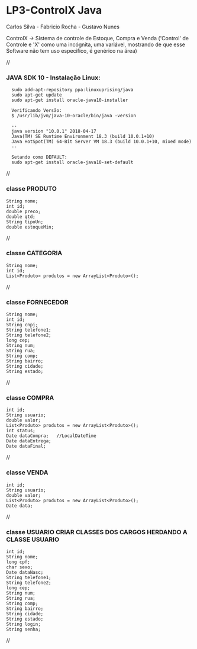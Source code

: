 # LP3-ControlX Java

Carlos Silva - Fabricio Rocha - Gustavo Nunes

ControlX  ->  Sistema de controle de Estoque, Compra e Venda
  ('Control' de Controle e 'X' como uma incógnita, uma variável, mostrando de que esse Software não tem uso especifico, é genérico na área)

//
### JAVA SDK 10 - Instalação Linux:

      sudo add-apt-repository ppa:linuxuprising/java
      sudo apt-get update
      sudo apt-get install oracle-java10-installer
    
      Verificando Versão:
      $ /usr/lib/jvm/java-10-oracle/bin/java -version
      
      --
      java version "10.0.1" 2018-04-17
      Java(TM) SE Runtime Environment 18.3 (build 10.0.1+10)
      Java HotSpot(TM) 64-Bit Server VM 18.3 (build 10.0.1+10, mixed mode)
      --
    
      Setando como DEFAULT:
      sudo apt-get install oracle-java10-set-default
 
 //

### classe PRODUTO

    String nome;
    int id;
    double preco;
    double qtd;
    String tipoUn;
    double estoqueMin;
    
//   

### classe CATEGORIA  

    String nome;
    int id;
    List<Produto> produtos = new ArrayList<Produto>();
  
//

### classe FORNECEDOR

    String nome;
    int id;
    String cnpj;
    String telefone1;
    String telefone2;
    long cep;
    String num;
    String rua;
    String comp;
    String bairro;
    String cidade;
    String estado;
    
//    

### classe COMPRA
 
    int id;
    String usuario;
    double valor;
    List<Produto> produtos = new ArrayList<Produto>();
    int status;
    Date dataCompra;   //LocalDateTime
    Date dataEntrega;
    Date dataFinal;
  
 //
 
### classe VENDA
 
    int id;
    String usuario;
    double valor;
    List<Produto> produtos = new ArrayList<Produto>();
    Date data;
  
 //
 
### classe USUARIO   **CRIAR CLASSES DOS CARGOS HERDANDO A CLASSE USUARIO**
 
    int id;
    String nome;
    long cpf;
    char sexo;
    Date dataNasc;
    String telefone1;
    String telefone2;
    long cep;
    String num;
    String rua;
    String comp;
    String bairro;
    String cidade;
    String estado;
    String login;
    String senha;
    
  //
